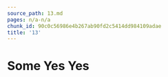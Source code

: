 ```yaml
---
source_path: 13.md
pages: n/a-n/a
chunk_id: 90c0c56986e4b267ab90fd2c5414dd984109adae
title: '13'
---
```

# Some Yes Yes
